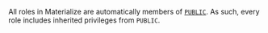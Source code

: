 All roles in Materialize are automatically members of
[`PUBLIC`](/security/appendix-built-in-roles/#public-role). As
such, every role includes inherited privileges from `PUBLIC`.
